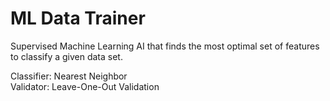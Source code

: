 # ML Data Trainer
Supervised Machine Learning AI that finds the most optimal set of features to classify a given data set.  
  
Classifier:  Nearest Neighbor  
Validator:  Leave-One-Out Validation  
